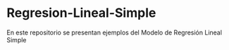 # Regresion-Lineal-Simple
En este repositorio se presentan ejemplos del Modelo de Regresión Lineal Simple

